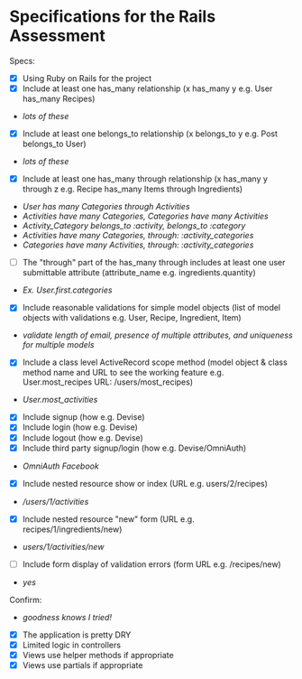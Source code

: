 # Specifications for the Rails Assessment

Specs:
- [x] Using Ruby on Rails for the project
- [X] Include at least one has_many relationship (x has_many y e.g. User has_many Recipes)
- *lots of these*
- [X] Include at least one belongs_to relationship (x belongs_to y e.g. Post belongs_to User)
- *lots of these*
- [X] Include at least one has_many through relationship (x has_many y through z e.g. Recipe has_many Items through Ingredients)
- *User has many Categories through Activities*
- *Activities have many Categories, Categories have many Activities*
- *Activity_Category belongs_to :activity, belongs_to :category*
- *Activities have many Categories, through: :activity_categories*
- *Categories have many Activities, through: :activity_categories*
- [ ] The "through" part of the has_many through includes at least one user submittable attribute (attribute_name e.g. ingredients.quantity)
- *Ex. User.first.categories*
- [X] Include reasonable validations for simple model objects (list of model objects with validations e.g. User, Recipe, Ingredient, Item)
- *validate length of email, presence of multiple attributes, and uniqueness for multiple models*
- [X] Include a class level ActiveRecord scope method (model object & class method name and URL to see the working feature e.g. User.most_recipes URL: /users/most_recipes)
- *User.most_activities*
- [X] Include signup (how e.g. Devise)
- [X] Include login (how e.g. Devise)
- [X] Include logout (how e.g. Devise)
- [X] Include third party signup/login (how e.g. Devise/OmniAuth)
- *OmniAuth Facebook*
- [X] Include nested resource show or index (URL e.g. users/2/recipes)
- */users/1/activities*
- [X] Include nested resource "new" form (URL e.g. recipes/1/ingredients/new)
- *users/1/activities/new*
- [ ] Include form display of validation errors (form URL e.g. /recipes/new)
- *yes*

Confirm:
- *goodness knows I tried!*
- [X] The application is pretty DRY
- [X] Limited logic in controllers
- [X] Views use helper methods if appropriate
- [X] Views use partials if appropriate
